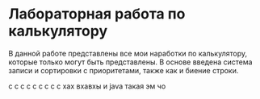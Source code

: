 # Лабораторная работа по калькулятору
В данной работе представлены все мои наработки по калькулятору, которые только могут быть представлены. В основе введена система записи и сортировки с приоритетами, также как и биение строки.

с с с  с с  с с с  с хах вхавхы и java такая эм чо
